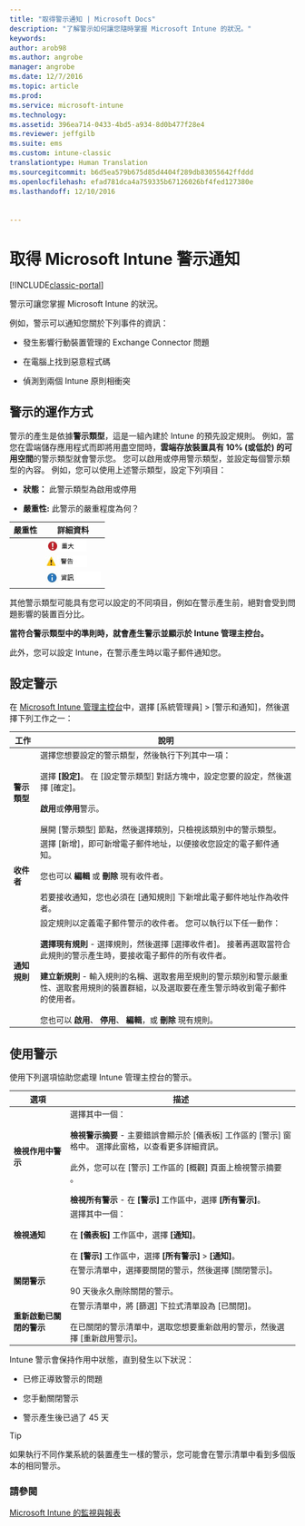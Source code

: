 ```yaml
---
title: "取得警示通知 | Microsoft Docs"
description: "了解警示如何讓您隨時掌握 Microsoft Intune 的狀況。"
keywords: 
author: arob98
ms.author: angrobe
manager: angrobe
ms.date: 12/7/2016
ms.topic: article
ms.prod: 
ms.service: microsoft-intune
ms.technology: 
ms.assetid: 396ea714-0433-4bd5-a934-8d0b477f28e4
ms.reviewer: jeffgilb
ms.suite: ems
ms.custom: intune-classic
translationtype: Human Translation
ms.sourcegitcommit: b6d5ea579b675d85d4404f289db83055642ffddd
ms.openlocfilehash: efad781dca4a759335b67126026bf4fed127380e
ms.lasthandoff: 12/10/2016


---
```


# <a name="get-notified-by-microsoft-intune-alerts"></a>取得 Microsoft Intune 警示通知

[!INCLUDE[classic-portal](../includes/classic-portal.md)]

警示可讓您掌握 Microsoft Intune 的狀況。

例如，警示可以通知您關於下列事件的資訊：

-   發生影響行動裝置管理的 Exchange Connector 問題

-   在電腦上找到惡意程式碼

-   偵測到兩個 Intune 原則相衝突


## <a name="how-alerts-work"></a>警示的運作方式
警示的產生是依據**警示類型**，這是一組內建於 Intune 的預先設定規則。 例如，當您在雲端儲存應用程式而即將用盡空間時，**雲端存放裝置具有 10% (或低於) 的可用空間**的警示類型就會警示您。 您可以啟用或停用警示類型，並設定每個警示類型的內容。 例如，您可以使用上述警示類型，設定下列項目：

-   **狀態：** 此警示類型為啟用或停用

-   **嚴重性:** 此警示的嚴重程度為何？


|嚴重性|詳細資料|
|--------|-------|
    |![重大警示](../media/Critical-Alert.jpg)|指出您應該盡速調查的嚴重問題，比方說電腦上偵測到惡意程式碼。|
    |![警告警示](../media/Warning-Alert.jpg)|指出目前不嚴重，但不加以處理則可能變嚴重的問題，比方說有安全性更新正在等候進行安裝。|
    |![資訊警示](../media/Informational-Alert.jpg)|指出對您的作業來說並不是那麼重要的資訊，比方說已有新版 Exchange Connector 可用。|

其他警示類型可能具有您可以設定的不同項目，例如在警示產生前，絕對會受到問題影響的裝置百分比。

**當符合警示類型中的準則時，就會產生警示並顯示於 Intune 管理主控台。**

此外，您可以設定 Intune，在警示產生時以電子郵件通知您。

## <a name="set-up-alerts"></a>設定警示
在 [Microsoft Intune 管理主控台](https://manage.microsoft.com)中，選擇 [系統管理員] &gt; [警示和通知]，然後選擇下列工作之一：

|工作|說明|
|--------|---------------|
|**警示類型**|選擇您想要設定的警示類型，然後執行下列其中一項：<br /><br />選擇 **[設定]**。 在 [設定警示類型] 對話方塊中，設定您要的設定，然後選擇 [確定]。<br /><br />**啟用**或**停用**警示。<br /><br />展開 [警示類型] 節點，然後選擇類別，只檢視該類別中的警示類型。|
|**收件者**|選擇 [新增]，即可新增電子郵件地址，以便接收您設定的電子郵件通知。<br /><br />您也可以 **編輯** 或 **刪除** 現有收件者。<br /><br />若要接收通知，您也必須在 [通知規則] 下新增此電子郵件地址作為收件者。|
|**通知規則**|設定規則以定義電子郵件警示的收件者。 您可以執行以下任一動作：<br /><br />**選擇現有規則** - 選擇規則，然後選擇 [選擇收件者]。 接著再選取當符合此規則的警示產生時，要接收電子郵件的所有收件者。<br /><br />**建立新規則** - 輸入規則的名稱、選取套用至規則的警示類別和警示嚴重性、選取套用規則的裝置群組，以及選取要在產生警示時收到電子郵件的使用者。<br /><br />您也可以 **啟用**、 **停用**、 **編輯**，或 **刪除** 現有規則。|

## <a name="working-with-alerts"></a>使用警示
使用下列選項協助您處理 Intune 管理主控台的警示。

|選項|描述|
|----------|---------------|
|**檢視作用中警示**|選擇其中一個：<br /><br />**檢視警示摘要** - 主要錯誤會顯示於 [儀表板] 工作區的 [警示] 窗格中。 選擇此窗格，以查看更多詳細資訊。<br /><br />此外，您可以在 [警示]  工作區的 [概觀]  頁面上檢視警示摘要 。<br /><br />**檢視所有警示** - 在 **[警示]** 工作區中，選擇 **[所有警示]**。|
|**檢視通知**|選擇其中一個：<br /><br />在 **[儀表板]** 工作區中，選擇 **[通知]**。<br /><br />在 **[警示]** 工作區中，選擇 **[所有警示]** &gt; **[通知]**。|
|**關閉警示**|在警示清單中，選擇要關閉的警示，然後選擇 [關閉警示]。<br /><br />90 天後永久刪除關閉的警示。|
|**重新啟動已關閉的警示**|在警示清單中，將 [篩選] 下拉式清單設為 [已關閉]。<br /><br />在已關閉的警示清單中，選取您想要重新啟用的警示，然後選擇 [重新啟用警示]。|
Intune 警示會保持作用中狀態，直到發生以下狀況：

-   已修正導致警示的問題

-   您手動關閉警示

-   警示產生後已過了 45 天

> [!TIP]
> 如果執行不同作業系統的裝置產生一樣的警示，您可能會在警示清單中看到多個版本的相同警示。

### <a name="see-also"></a>請參閱
[Microsoft Intune 的監視與報表](monitoring-and-reports-with-microsoft-intune.md)

